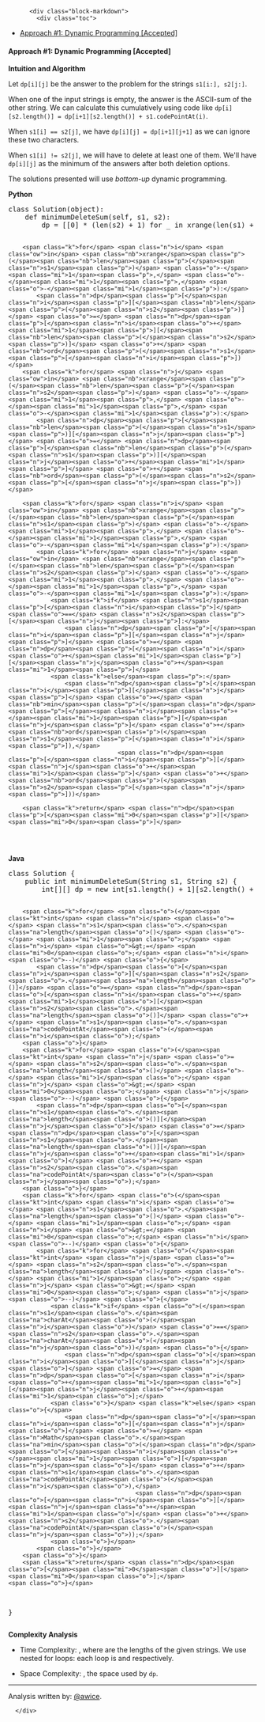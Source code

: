 <div class="article-body">
        
          <div class="block-markdown">
            <div class="toc">
<ul>
<li><a href="#approach-1-dynamic-programming-accepted">Approach #1: Dynamic Programming [Accepted]</a></li>
</ul>
</div>
<h4 id="approach-1-dynamic-programming-accepted">Approach #1: Dynamic Programming [Accepted]</h4>
<p><strong>Intuition and Algorithm</strong></p>
<p>Let <code>dp[i][j]</code> be the answer to the problem for the strings <code>s1[i:], s2[j:]</code>.</p>
<p>When one of the input strings is empty, the answer is the ASCII-sum of the other string.  We can calculate this cumulatively using code like <code>dp[i][s2.length()] = dp[i+1][s2.length()] + s1.codePointAt(i)</code>.</p>
<p>When <code>s1[i] == s2[j]</code>, we have <code>dp[i][j] = dp[i+1][j+1]</code> as we can ignore these two characters.</p>
<p>When <code>s1[i] != s2[j]</code>, we will have to delete at least one of them.  We'll have <code>dp[i][j]</code> as the minimum of the answers after both deletion options.</p>
<p>The solutions presented will use <em>bottom-up</em> dynamic programming.</p>
<p><strong>Python</strong></p>
<div class="codehilite"><pre><span></span><span class="k">class</span> <span class="nc">Solution</span><span class="p">(</span><span class="nb">object</span><span class="p">):</span>
    <span class="k">def</span> <span class="nf">minimumDeleteSum</span><span class="p">(</span><span class="bp">self</span><span class="p">,</span> <span class="n">s1</span><span class="p">,</span> <span class="n">s2</span><span class="p">):</span>
        <span class="n">dp</span> <span class="o">=</span> <span class="p">[[</span><span class="mi">0</span><span class="p">]</span> <span class="o">*</span> <span class="p">(</span><span class="nb">len</span><span class="p">(</span><span class="n">s2</span><span class="p">)</span> <span class="o">+</span> <span class="mi">1</span><span class="p">)</span> <span class="k">for</span> <span class="n">_</span> <span class="ow">in</span> <span class="nb">xrange</span><span class="p">(</span><span class="nb">len</span><span class="p">(</span><span class="n">s1</span><span class="p">)</span> <span class="o">+</span> <span class="mi">1</span><span class="p">)]</span>

        <span class="k">for</span> <span class="n">i</span> <span class="ow">in</span> <span class="nb">xrange</span><span class="p">(</span><span class="nb">len</span><span class="p">(</span><span class="n">s1</span><span class="p">)</span> <span class="o">-</span> <span class="mi">1</span><span class="p">,</span> <span class="o">-</span><span class="mi">1</span><span class="p">,</span> <span class="o">-</span><span class="mi">1</span><span class="p">):</span>
            <span class="n">dp</span><span class="p">[</span><span class="n">i</span><span class="p">][</span><span class="nb">len</span><span class="p">(</span><span class="n">s2</span><span class="p">)]</span> <span class="o">=</span> <span class="n">dp</span><span class="p">[</span><span class="n">i</span><span class="o">+</span><span class="mi">1</span><span class="p">][</span><span class="nb">len</span><span class="p">(</span><span class="n">s2</span><span class="p">)]</span> <span class="o">+</span> <span class="nb">ord</span><span class="p">(</span><span class="n">s1</span><span class="p">[</span><span class="n">i</span><span class="p">])</span>
        <span class="k">for</span> <span class="n">j</span> <span class="ow">in</span> <span class="nb">xrange</span><span class="p">(</span><span class="nb">len</span><span class="p">(</span><span class="n">s2</span><span class="p">)</span> <span class="o">-</span> <span class="mi">1</span><span class="p">,</span> <span class="o">-</span><span class="mi">1</span><span class="p">,</span> <span class="o">-</span><span class="mi">1</span><span class="p">):</span>
            <span class="n">dp</span><span class="p">[</span><span class="nb">len</span><span class="p">(</span><span class="n">s1</span><span class="p">)][</span><span class="n">j</span><span class="p">]</span> <span class="o">=</span> <span class="n">dp</span><span class="p">[</span><span class="nb">len</span><span class="p">(</span><span class="n">s1</span><span class="p">)][</span><span class="n">j</span><span class="o">+</span><span class="mi">1</span><span class="p">]</span> <span class="o">+</span> <span class="nb">ord</span><span class="p">(</span><span class="n">s2</span><span class="p">[</span><span class="n">j</span><span class="p">])</span>

        <span class="k">for</span> <span class="n">i</span> <span class="ow">in</span> <span class="nb">xrange</span><span class="p">(</span><span class="nb">len</span><span class="p">(</span><span class="n">s1</span><span class="p">)</span> <span class="o">-</span> <span class="mi">1</span><span class="p">,</span> <span class="o">-</span><span class="mi">1</span><span class="p">,</span> <span class="o">-</span><span class="mi">1</span><span class="p">):</span>
            <span class="k">for</span> <span class="n">j</span> <span class="ow">in</span> <span class="nb">xrange</span><span class="p">(</span><span class="nb">len</span><span class="p">(</span><span class="n">s2</span><span class="p">)</span> <span class="o">-</span> <span class="mi">1</span><span class="p">,</span> <span class="o">-</span><span class="mi">1</span><span class="p">,</span> <span class="o">-</span><span class="mi">1</span><span class="p">):</span>
                <span class="k">if</span> <span class="n">s1</span><span class="p">[</span><span class="n">i</span><span class="p">]</span> <span class="o">==</span> <span class="n">s2</span><span class="p">[</span><span class="n">j</span><span class="p">]:</span>
                    <span class="n">dp</span><span class="p">[</span><span class="n">i</span><span class="p">][</span><span class="n">j</span><span class="p">]</span> <span class="o">=</span> <span class="n">dp</span><span class="p">[</span><span class="n">i</span><span class="o">+</span><span class="mi">1</span><span class="p">][</span><span class="n">j</span><span class="o">+</span><span class="mi">1</span><span class="p">]</span>
                <span class="k">else</span><span class="p">:</span>
                    <span class="n">dp</span><span class="p">[</span><span class="n">i</span><span class="p">][</span><span class="n">j</span><span class="p">]</span> <span class="o">=</span> <span class="nb">min</span><span class="p">(</span><span class="n">dp</span><span class="p">[</span><span class="n">i</span><span class="o">+</span><span class="mi">1</span><span class="p">][</span><span class="n">j</span><span class="p">]</span> <span class="o">+</span> <span class="nb">ord</span><span class="p">(</span><span class="n">s1</span><span class="p">[</span><span class="n">i</span><span class="p">]),</span>
                                   <span class="n">dp</span><span class="p">[</span><span class="n">i</span><span class="p">][</span><span class="n">j</span><span class="o">+</span><span class="mi">1</span><span class="p">]</span> <span class="o">+</span> <span class="nb">ord</span><span class="p">(</span><span class="n">s2</span><span class="p">[</span><span class="n">j</span><span class="p">]))</span>

        <span class="k">return</span> <span class="n">dp</span><span class="p">[</span><span class="mi">0</span><span class="p">][</span><span class="mi">0</span><span class="p">]</span>
</pre></div>


<p><strong>Java</strong></p>
<div class="codehilite"><pre><span></span><span class="kd">class</span> <span class="nc">Solution</span> <span class="o">{</span>
    <span class="kd">public</span> <span class="kt">int</span> <span class="nf">minimumDeleteSum</span><span class="o">(</span><span class="n">String</span> <span class="n">s1</span><span class="o">,</span> <span class="n">String</span> <span class="n">s2</span><span class="o">)</span> <span class="o">{</span>
        <span class="kt">int</span><span class="o">[][]</span> <span class="n">dp</span> <span class="o">=</span> <span class="k">new</span> <span class="kt">int</span><span class="o">[</span><span class="n">s1</span><span class="o">.</span><span class="na">length</span><span class="o">()</span> <span class="o">+</span> <span class="mi">1</span><span class="o">][</span><span class="n">s2</span><span class="o">.</span><span class="na">length</span><span class="o">()</span> <span class="o">+</span> <span class="mi">1</span><span class="o">];</span>

        <span class="k">for</span> <span class="o">(</span><span class="kt">int</span> <span class="n">i</span> <span class="o">=</span> <span class="n">s1</span><span class="o">.</span><span class="na">length</span><span class="o">()</span> <span class="o">-</span> <span class="mi">1</span><span class="o">;</span> <span class="n">i</span> <span class="o">&gt;=</span> <span class="mi">0</span><span class="o">;</span> <span class="n">i</span><span class="o">--)</span> <span class="o">{</span>
            <span class="n">dp</span><span class="o">[</span><span class="n">i</span><span class="o">][</span><span class="n">s2</span><span class="o">.</span><span class="na">length</span><span class="o">()]</span> <span class="o">=</span> <span class="n">dp</span><span class="o">[</span><span class="n">i</span><span class="o">+</span><span class="mi">1</span><span class="o">][</span><span class="n">s2</span><span class="o">.</span><span class="na">length</span><span class="o">()]</span> <span class="o">+</span> <span class="n">s1</span><span class="o">.</span><span class="na">codePointAt</span><span class="o">(</span><span class="n">i</span><span class="o">);</span>
        <span class="o">}</span>
        <span class="k">for</span> <span class="o">(</span><span class="kt">int</span> <span class="n">j</span> <span class="o">=</span> <span class="n">s2</span><span class="o">.</span><span class="na">length</span><span class="o">()</span> <span class="o">-</span> <span class="mi">1</span><span class="o">;</span> <span class="n">j</span> <span class="o">&gt;=</span> <span class="mi">0</span><span class="o">;</span> <span class="n">j</span><span class="o">--)</span> <span class="o">{</span>
            <span class="n">dp</span><span class="o">[</span><span class="n">s1</span><span class="o">.</span><span class="na">length</span><span class="o">()][</span><span class="n">j</span><span class="o">]</span> <span class="o">=</span> <span class="n">dp</span><span class="o">[</span><span class="n">s1</span><span class="o">.</span><span class="na">length</span><span class="o">()][</span><span class="n">j</span><span class="o">+</span><span class="mi">1</span><span class="o">]</span> <span class="o">+</span> <span class="n">s2</span><span class="o">.</span><span class="na">codePointAt</span><span class="o">(</span><span class="n">j</span><span class="o">);</span>
        <span class="o">}</span>
        <span class="k">for</span> <span class="o">(</span><span class="kt">int</span> <span class="n">i</span> <span class="o">=</span> <span class="n">s1</span><span class="o">.</span><span class="na">length</span><span class="o">()</span> <span class="o">-</span> <span class="mi">1</span><span class="o">;</span> <span class="n">i</span> <span class="o">&gt;=</span> <span class="mi">0</span><span class="o">;</span> <span class="n">i</span><span class="o">--)</span> <span class="o">{</span>
            <span class="k">for</span> <span class="o">(</span><span class="kt">int</span> <span class="n">j</span> <span class="o">=</span> <span class="n">s2</span><span class="o">.</span><span class="na">length</span><span class="o">()</span> <span class="o">-</span> <span class="mi">1</span><span class="o">;</span> <span class="n">j</span> <span class="o">&gt;=</span> <span class="mi">0</span><span class="o">;</span> <span class="n">j</span><span class="o">--)</span> <span class="o">{</span>
                <span class="k">if</span> <span class="o">(</span><span class="n">s1</span><span class="o">.</span><span class="na">charAt</span><span class="o">(</span><span class="n">i</span><span class="o">)</span> <span class="o">==</span> <span class="n">s2</span><span class="o">.</span><span class="na">charAt</span><span class="o">(</span><span class="n">j</span><span class="o">))</span> <span class="o">{</span>
                    <span class="n">dp</span><span class="o">[</span><span class="n">i</span><span class="o">][</span><span class="n">j</span><span class="o">]</span> <span class="o">=</span> <span class="n">dp</span><span class="o">[</span><span class="n">i</span><span class="o">+</span><span class="mi">1</span><span class="o">][</span><span class="n">j</span><span class="o">+</span><span class="mi">1</span><span class="o">];</span>
                <span class="o">}</span> <span class="k">else</span> <span class="o">{</span>
                    <span class="n">dp</span><span class="o">[</span><span class="n">i</span><span class="o">][</span><span class="n">j</span><span class="o">]</span> <span class="o">=</span> <span class="n">Math</span><span class="o">.</span><span class="na">min</span><span class="o">(</span><span class="n">dp</span><span class="o">[</span><span class="n">i</span><span class="o">+</span><span class="mi">1</span><span class="o">][</span><span class="n">j</span><span class="o">]</span> <span class="o">+</span> <span class="n">s1</span><span class="o">.</span><span class="na">codePointAt</span><span class="o">(</span><span class="n">i</span><span class="o">),</span>
                                        <span class="n">dp</span><span class="o">[</span><span class="n">i</span><span class="o">][</span><span class="n">j</span><span class="o">+</span><span class="mi">1</span><span class="o">]</span> <span class="o">+</span> <span class="n">s2</span><span class="o">.</span><span class="na">codePointAt</span><span class="o">(</span><span class="n">j</span><span class="o">));</span>
                <span class="o">}</span>
            <span class="o">}</span>
        <span class="o">}</span>
        <span class="k">return</span> <span class="n">dp</span><span class="o">[</span><span class="mi">0</span><span class="o">][</span><span class="mi">0</span><span class="o">];</span>
    <span class="o">}</span>
<span class="o">}</span>
</pre></div>


<p><strong>Complexity Analysis</strong></p>
<ul>
<li>
<p>Time Complexity: <script type="math/tex; mode=display">O(M*N)</script>, where <script type="math/tex; mode=display">M, N</script> are the lengths of the given strings.  We use nested for loops: each loop is <script type="math/tex; mode=display">O(M)</script> and <script type="math/tex; mode=display">O(N)</script> respectively.</p>
</li>
<li>
<p>Space Complexity: <script type="math/tex; mode=display">O(M*N)</script>, the space used by <code>dp</code>.</p>
</li>
</ul>
<hr>
<p>Analysis written by: <a href="https://leetcode.com/awice">@awice</a>.</p>
          </div>
        
      </div>